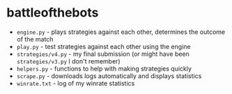 # battleofthebots

- `engine.py` - plays strategies against each other, determines the outcome of the match
- `play.py` - test strategies against each other using the engine
- `strategies/v4.py` - my final submission (or might have been `strategies/v3.py` I don't remember)
- `helpers.py` - functions to help with making strategies quickly
- `scrape.py` - downloads logs automatically and displays statistics
- `winrate.txt` - log of my winrate statistics

